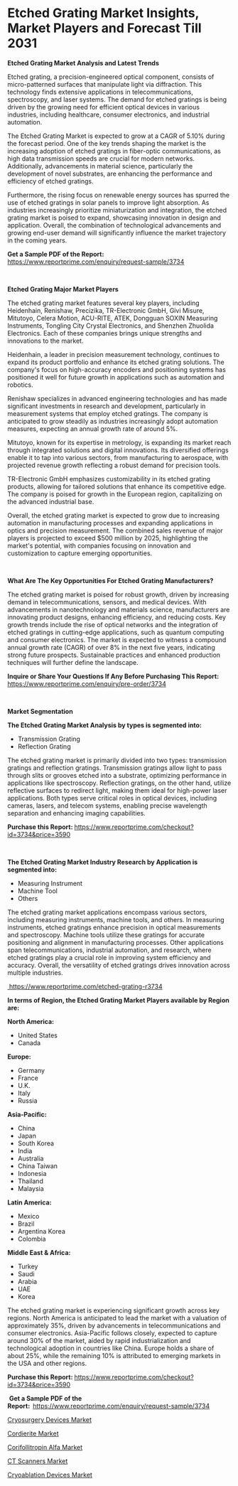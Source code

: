 <p><h1>Etched Grating Market Insights, Market Players and Forecast Till 2031</h1></p><p><strong>Etched Grating Market Analysis and Latest Trends</strong></p>
<p><p>Etched grating, a precision-engineered optical component, consists of micro-patterned surfaces that manipulate light via diffraction. This technology finds extensive applications in telecommunications, spectroscopy, and laser systems. The demand for etched gratings is being driven by the growing need for efficient optical devices in various industries, including healthcare, consumer electronics, and industrial automation.</p><p>The Etched Grating Market is expected to grow at a CAGR of 5.10% during the forecast period. One of the key trends shaping the market is the increasing adoption of etched gratings in fiber-optic communications, as high data transmission speeds are crucial for modern networks. Additionally, advancements in material science, particularly the development of novel substrates, are enhancing the performance and efficiency of etched gratings.</p><p>Furthermore, the rising focus on renewable energy sources has spurred the use of etched gratings in solar panels to improve light absorption. As industries increasingly prioritize miniaturization and integration, the etched grating market is poised to expand, showcasing innovation in design and application. Overall, the combination of technological advancements and growing end-user demand will significantly influence the market trajectory in the coming years.</p></p>
<p><strong>Get a Sample PDF of the Report:&nbsp;</strong> <a href="https://www.reportprime.com/enquiry/request-sample/3734?utm_campaign=1141&utm_medium=2&utm_source=Github&utm_content=ia&utm_term=24122024&utm_id=etched-grating">https://www.reportprime.com/enquiry/request-sample/3734</a></p>
<p>&nbsp;</p>
<p><strong>Etched Grating Major Market Players</strong></p>
<p><p>The etched grating market features several key players, including Heidenhain, Renishaw, Precizika, TR-Electronic GmbH, Givi Misure, Mitutoyo, Celera Motion, ACU-RITE, ATEK, Dongguan SOXIN Measuring Instruments, Tongling City Crystal Electronics, and Shenzhen Zhuolida Electronics. Each of these companies brings unique strengths and innovations to the market.</p><p>Heidenhain, a leader in precision measurement technology, continues to expand its product portfolio and enhance its etched grating solutions. The company's focus on high-accuracy encoders and positioning systems has positioned it well for future growth in applications such as automation and robotics.</p><p>Renishaw specializes in advanced engineering technologies and has made significant investments in research and development, particularly in measurement systems that employ etched gratings. The company is anticipated to grow steadily as industries increasingly adopt automation measures, expecting an annual growth rate of around 5%.</p><p>Mitutoyo, known for its expertise in metrology, is expanding its market reach through integrated solutions and digital innovations. Its diversified offerings enable it to tap into various sectors, from manufacturing to aerospace, with projected revenue growth reflecting a robust demand for precision tools.</p><p>TR-Electronic GmbH emphasizes customizability in its etched grating products, allowing for tailored solutions that enhance its competitive edge. The company is poised for growth in the European region, capitalizing on the advanced industrial base.</p><p>Overall, the etched grating market is expected to grow due to increasing automation in manufacturing processes and expanding applications in optics and precision measurement. The combined sales revenue of major players is projected to exceed $500 million by 2025, highlighting the market's potential, with companies focusing on innovation and customization to capture emerging opportunities.</p></p>
<p>&nbsp;</p>
<p><strong>What Are The Key Opportunities For Etched Grating Manufacturers?</strong></p>
<p><p>The etched grating market is poised for robust growth, driven by increasing demand in telecommunications, sensors, and medical devices. With advancements in nanotechnology and materials science, manufacturers are innovating product designs, enhancing efficiency, and reducing costs. Key growth trends include the rise of optical networks and the integration of etched gratings in cutting-edge applications, such as quantum computing and consumer electronics. The market is expected to witness a compound annual growth rate (CAGR) of over 8% in the next five years, indicating strong future prospects. Sustainable practices and enhanced production techniques will further define the landscape.</p></p>
<p><strong>Inquire or Share Your Questions If Any Before Purchasing This Report:</strong> <a href="https://www.reportprime.com/enquiry/pre-order/3734?utm_campaign=1141&utm_medium=2&utm_source=Github&utm_content=ia&utm_term=24122024&utm_id=etched-grating">https://www.reportprime.com/enquiry/pre-order/3734</a></p>
<p>&nbsp;</p>
<p><strong>Market Segmentation</strong></p>
<p><strong>The Etched Grating Market Analysis by types is segmented into:</strong></p>
<p><ul><li>Transmission Grating</li><li>Reflection Grating</li></ul></p>
<p><p>The etched grating market is primarily divided into two types: transmission gratings and reflection gratings. Transmission gratings allow light to pass through slits or grooves etched into a substrate, optimizing performance in applications like spectroscopy. Reflection gratings, on the other hand, utilize reflective surfaces to redirect light, making them ideal for high-power laser applications. Both types serve critical roles in optical devices, including cameras, lasers, and telecom systems, enabling precise wavelength separation and enhancing imaging capabilities.</p></p>
<p><strong>Purchase this Report:&nbsp;</strong><a href="https://www.reportprime.com/checkout?id=3734&price=3590&utm_campaign=1141&utm_medium=2&utm_source=Github&utm_content=ia&utm_term=24122024&utm_id=etched-grating">https://www.reportprime.com/checkout?id=3734&price=3590</a></p>
<p>&nbsp;</p>
<p><strong>The Etched Grating Market Industry Research by Application is segmented into:</strong></p>
<p><ul><li>Measuring Instrument</li><li>Machine Tool</li><li>Others</li></ul></p>
<p><p>The etched grating market applications encompass various sectors, including measuring instruments, machine tools, and others. In measuring instruments, etched gratings enhance precision in optical measurements and spectroscopy. Machine tools utilize these gratings for accurate positioning and alignment in manufacturing processes. Other applications span telecommunications, industrial automation, and research, where etched gratings play a crucial role in improving system efficiency and accuracy. Overall, the versatility of etched gratings drives innovation across multiple industries.</p></p>
<p><a href="https://www.reportprime.com/etched-grating-r3734?utm_campaign=1141&utm_medium=2&utm_source=Github&utm_content=ia&utm_term=24122024&utm_id=etched-grating">&nbsp;https://www.reportprime.com/etched-grating-r3734</a></p>
<p><strong>In terms of Region, the Etched Grating Market Players available by Region are:</strong></p>
<p>
    <p> <strong> North America: </strong>
        <ul>
            <li>United States</li>
            <li>Canada</li>
        </ul>
        </p> 
    <p> <strong> Europe: </strong>
        <ul>
            <li>Germany</li>
            <li>France</li>
            <li>U.K.</li>
            <li>Italy</li>
            <li>Russia</li>
        </ul>
        </p> 
    <p> <strong> Asia-Pacific: </strong>
        <ul>
            <li>China</li>
            <li>Japan</li>
            <li>South Korea</li>
            <li>India</li>
            <li>Australia</li>
            <li>China Taiwan</li>
            <li>Indonesia</li>
            <li>Thailand</li>
            <li>Malaysia</li>
        </ul>
        </p> 
    <p> <strong> Latin America: </strong>
        <ul>
            <li>Mexico</li>
            <li>Brazil</li>
            <li>Argentina Korea</li>
            <li>Colombia</li>
        </ul>
        </p> 
    <p> <strong> Middle East & Africa: </strong>
        <ul>
            <li>Turkey</li>
            <li>Saudi</li>
            <li>Arabia</li>
            <li>UAE</li>
            <li>Korea</li>
        </ul>
    </p>
    </p>
<p><p>The etched grating market is experiencing significant growth across key regions. North America is anticipated to lead the market with a valuation of approximately 35%, driven by advancements in telecommunications and consumer electronics. Asia-Pacific follows closely, expected to capture around 30% of the market, aided by rapid industrialization and technological adoption in countries like China. Europe holds a share of about 25%, while the remaining 10% is attributed to emerging markets in the USA and other regions.</p></p>
<p><strong>Purchase this Report: </strong><a href="https://www.reportprime.com/checkout?id=3734&price=3590&utm_campaign=1141&utm_medium=2&utm_source=Github&utm_content=ia&utm_term=24122024&utm_id=etched-grating">https://www.reportprime.com/checkout?id=3734&price=3590</a></p>
<p>&nbsp;<strong>Get a Sample PDF of the Report:&nbsp;&nbsp;</strong><a href="https://www.reportprime.com/enquiry/request-sample/3734?utm_campaign=1141&utm_medium=2&utm_source=Github&utm_content=ia&utm_term=24122024&utm_id=etched-grating">https://www.reportprime.com/enquiry/request-sample/3734</a></p>
<p><strong></strong></p>
<p><p><a href="https://www.linkedin.com/pulse/latest-trend-analysis-cryosurgery-devices-market-suggests-steady-lkquf?utm_campaign=1141&utm_medium=2&utm_source=Github&utm_content=ia&utm_term=24122024&utm_id=etched-grating">Cryosurgery Devices Market</a></p><p><a href="https://www.linkedin.com/pulse/c-glance-reports-anmec?utm_campaign=1141&utm_medium=2&utm_source=Github&utm_content=ia&utm_term=24122024&utm_id=etched-grating">Cordierite Market</a></p><p><a href="https://www.linkedin.com/pulse/corifollitropin-alfa-market-report-2024-2031-cagr-analysis-9xunf?utm_campaign=1141&utm_medium=2&utm_source=Github&utm_content=ia&utm_term=24122024&utm_id=etched-grating">Corifollitropin Alfa Market</a></p><p><a href="https://www.linkedin.com/pulse/in-depth-ct-scanners-market-analysis-examining-growth-forecasting-b6mkf?utm_campaign=1141&utm_medium=2&utm_source=Github&utm_content=ia&utm_term=24122024&utm_id=etched-grating">CT Scanners Market</a></p><p><a href="https://www.linkedin.com/pulse/future-cryoablation-devices-market-industry-overview-growth-qoxsf?utm_campaign=1141&utm_medium=2&utm_source=Github&utm_content=ia&utm_term=24122024&utm_id=etched-grating">Cryoablation Devices Market</a></p></p>